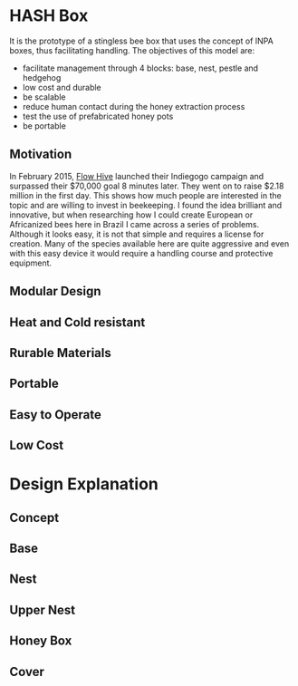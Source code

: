 # HASH Box
It is the prototype of a stingless bee box that uses the concept of INPA boxes, thus facilitating handling. The objectives of this model are:
* facilitate management through 4 blocks: base, nest, pestle and hedgehog
* low cost and durable
* be scalable
* reduce human contact during the honey extraction process
* test the use of prefabricated honey pots
* be portable

## Motivation
In February 2015, [Flow Hive](https://www.honeyflow.com/) launched their Indiegogo campaign and surpassed their $70,000 goal 8 minutes later. They went on to raise $2.18 million in the first day. This shows how much people are interested in the topic and are willing to invest in beekeeping.
I found the idea brilliant and innovative, but when researching how I could create European or Africanized bees here in Brazil I came across a series of problems. Although it looks easy, it is not that simple and requires a license for creation. Many of the species available here are quite aggressive and even with this easy device it would require a handling course and protective equipment.


## Modular Design

## Heat and Cold resistant

## Rurable Materials

## Portable

## Easy to Operate

## Low Cost

# Design Explanation

## Concept

## Base

## Nest

## Upper Nest

## Honey Box

## Cover

